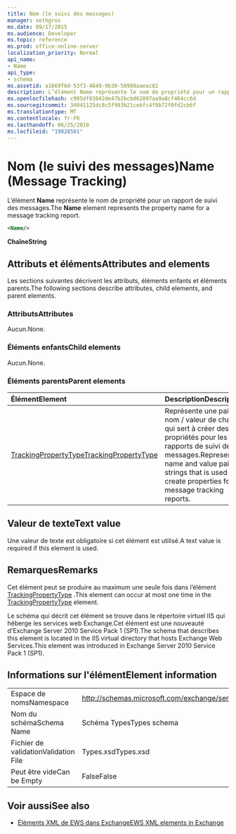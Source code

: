 ```yaml
---
title: Nom (le suivi des messages)
manager: sethgros
ms.date: 09/17/2015
ms.audience: Developer
ms.topic: reference
ms.prod: office-online-server
localization_priority: Normal
api_name:
- Name
api_type:
- schema
ms.assetid: a1669f6d-53f3-4849-9b30-56909aaeac82
description: L’élément Name représente le nom de propriété pour un rapport de suivi des messages.
ms.openlocfilehash: c905df03842de47b2bcbd62897aa9a8cf464cc6d
ms.sourcegitcommit: 34041125dc8c5f993b21cebfc4f8b72f0fd2cb6f
ms.translationtype: MT
ms.contentlocale: fr-FR
ms.lasthandoff: 06/25/2018
ms.locfileid: "19828501"
---
```

# <a name="name-message-tracking"></a><span data-ttu-id="72237-103">Nom (le suivi des messages)</span><span class="sxs-lookup"><span data-stu-id="72237-103">Name (Message Tracking)</span></span>

<span data-ttu-id="72237-104">L’élément **Name** représente le nom de propriété pour un rapport de suivi des messages.</span><span class="sxs-lookup"><span data-stu-id="72237-104">The **Name** element represents the property name for a message tracking report.</span></span> 
  
```xml
<Name/>
```

<span data-ttu-id="72237-105">**Chaîne**</span><span class="sxs-lookup"><span data-stu-id="72237-105">**String**</span></span>

## <a name="attributes-and-elements"></a><span data-ttu-id="72237-106">Attributs et éléments</span><span class="sxs-lookup"><span data-stu-id="72237-106">Attributes and elements</span></span>

<span data-ttu-id="72237-107">Les sections suivantes décrivent les attributs, éléments enfants et éléments parents.</span><span class="sxs-lookup"><span data-stu-id="72237-107">The following sections describe attributes, child elements, and parent elements.</span></span>
  
### <a name="attributes"></a><span data-ttu-id="72237-108">Attributs</span><span class="sxs-lookup"><span data-stu-id="72237-108">Attributes</span></span>

<span data-ttu-id="72237-109">Aucun.</span><span class="sxs-lookup"><span data-stu-id="72237-109">None.</span></span>
  
### <a name="child-elements"></a><span data-ttu-id="72237-110">Éléments enfants</span><span class="sxs-lookup"><span data-stu-id="72237-110">Child elements</span></span>

<span data-ttu-id="72237-111">Aucun.</span><span class="sxs-lookup"><span data-stu-id="72237-111">None.</span></span>
  
### <a name="parent-elements"></a><span data-ttu-id="72237-112">Éléments parents</span><span class="sxs-lookup"><span data-stu-id="72237-112">Parent elements</span></span>

|<span data-ttu-id="72237-113">**Élément**</span><span class="sxs-lookup"><span data-stu-id="72237-113">**Element**</span></span>|<span data-ttu-id="72237-114">**Description**</span><span class="sxs-lookup"><span data-stu-id="72237-114">**Description**</span></span>|
|:-----|:-----|
|[<span data-ttu-id="72237-115">TrackingPropertyType</span><span class="sxs-lookup"><span data-stu-id="72237-115">TrackingPropertyType</span></span>](trackingpropertytype.md) <br/> |<span data-ttu-id="72237-116">Représente une paire nom / valeur de chaînes qui sert à créer des propriétés pour les rapports de suivi des messages.</span><span class="sxs-lookup"><span data-stu-id="72237-116">Represents a name and value pair of strings that is used to create properties for message tracking reports.</span></span>  <br/> |
   
## <a name="text-value"></a><span data-ttu-id="72237-117">Valeur de texte</span><span class="sxs-lookup"><span data-stu-id="72237-117">Text value</span></span>

<span data-ttu-id="72237-118">Une valeur de texte est obligatoire si cet élément est utilisé.</span><span class="sxs-lookup"><span data-stu-id="72237-118">A text value is required if this element is used.</span></span>
  
## <a name="remarks"></a><span data-ttu-id="72237-119">Remarques</span><span class="sxs-lookup"><span data-stu-id="72237-119">Remarks</span></span>

<span data-ttu-id="72237-120">Cet élément peut se produire au maximum une seule fois dans l’élément [TrackingPropertyType](trackingpropertytype.md) .</span><span class="sxs-lookup"><span data-stu-id="72237-120">This element can occur at most one time in the [TrackingPropertyType](trackingpropertytype.md) element.</span></span> 
  
<span data-ttu-id="72237-121">Le schéma qui décrit cet élément se trouve dans le répertoire virtuel IIS qui héberge les services web Exchange.Cet élément est une nouveauté d'Exchange Server 2010 Service Pack 1 (SP1).</span><span class="sxs-lookup"><span data-stu-id="72237-121">The schema that describes this element is located in the IIS virtual directory that hosts Exchange Web Services.This element was introduced in Exchange Server 2010 Service Pack 1 (SP1).</span></span>
  
## <a name="element-information"></a><span data-ttu-id="72237-122">Informations sur l'élément</span><span class="sxs-lookup"><span data-stu-id="72237-122">Element information</span></span>

|||
|:-----|:-----|
|<span data-ttu-id="72237-123">Espace de noms</span><span class="sxs-lookup"><span data-stu-id="72237-123">Namespace</span></span>  <br/> |http://schemas.microsoft.com/exchange/services/2006/types  <br/> |
|<span data-ttu-id="72237-124">Nom du schéma</span><span class="sxs-lookup"><span data-stu-id="72237-124">Schema Name</span></span>  <br/> |<span data-ttu-id="72237-125">Schéma Types</span><span class="sxs-lookup"><span data-stu-id="72237-125">Types schema</span></span>  <br/> |
|<span data-ttu-id="72237-126">Fichier de validation</span><span class="sxs-lookup"><span data-stu-id="72237-126">Validation File</span></span>  <br/> |<span data-ttu-id="72237-127">Types.xsd</span><span class="sxs-lookup"><span data-stu-id="72237-127">Types.xsd</span></span>  <br/> |
|<span data-ttu-id="72237-128">Peut être vide</span><span class="sxs-lookup"><span data-stu-id="72237-128">Can be Empty</span></span>  <br/> |<span data-ttu-id="72237-129">False</span><span class="sxs-lookup"><span data-stu-id="72237-129">False</span></span>  <br/> |
   
## <a name="see-also"></a><span data-ttu-id="72237-130">Voir aussi</span><span class="sxs-lookup"><span data-stu-id="72237-130">See also</span></span>

- [<span data-ttu-id="72237-131">Éléments XML de EWS dans Exchange</span><span class="sxs-lookup"><span data-stu-id="72237-131">EWS XML elements in Exchange</span></span>](ews-xml-elements-in-exchange.md)

